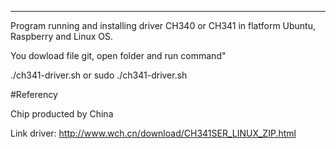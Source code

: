 -------
Program running and installing driver CH340 or CH341 in flatform Ubuntu, Raspberry and Linux OS.


You dowload file git, open folder and run command"

./ch341-driver.sh or sudo ./ch341-driver.sh



#Referency

Chip producted by China

Link driver: 
http://www.wch.cn/download/CH341SER_LINUX_ZIP.html
